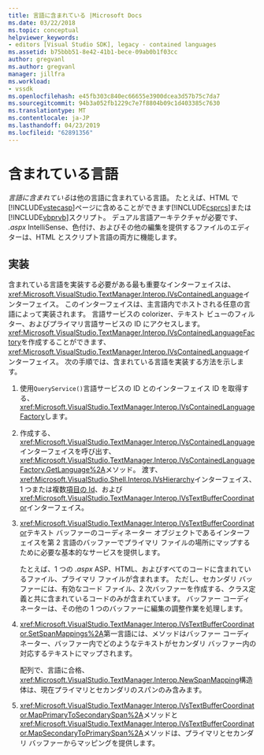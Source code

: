 ```yaml
---
title: 言語に含まれている |Microsoft Docs
ms.date: 03/22/2018
ms.topic: conceptual
helpviewer_keywords:
- editors [Visual Studio SDK], legacy - contained languages
ms.assetid: b75bbb51-8e42-41b1-bece-09ab0b1f03cc
author: gregvanl
ms.author: gregvanl
manager: jillfra
ms.workload:
- vssdk
ms.openlocfilehash: e45fb303c840ec66655e3900dcea3d57b75c7da7
ms.sourcegitcommit: 94b3a052fb1229c7e7f8804b09c1d403385c7630
ms.translationtype: MT
ms.contentlocale: ja-JP
ms.lasthandoff: 04/23/2019
ms.locfileid: "62891356"
---
```

# <a name="contained-languages"></a>含まれている言語

*言語に含まれている*は他の言語に含まれている言語。 たとえば、HTML で[!INCLUDE[vstecasp](../code-quality/includes/vstecasp_md.md)]ページに含めることができます[!INCLUDE[csprcs](../data-tools/includes/csprcs_md.md)]または[!INCLUDE[vbprvb](../code-quality/includes/vbprvb_md.md)]スクリプト。 デュアル言語アーキテクチャが必要です、 *.aspx* IntelliSense、色付け、およびその他の編集を提供するファイルのエディターは、HTML とスクリプト言語の両方に機能します。

## <a name="implementation"></a>実装

含まれている言語を実装する必要がある最も重要なインターフェイスは、<xref:Microsoft.VisualStudio.TextManager.Interop.IVsContainedLanguage>インターフェイス。 このインターフェイスは、主言語内でホストされる任意の言語によって実装されます。 言語サービスの colorizer、テキスト ビューのフィルター、およびプライマリ言語サービスの ID にアクセスします。 <xref:Microsoft.VisualStudio.TextManager.Interop.IVsContainedLanguageFactory>を作成することができます、<xref:Microsoft.VisualStudio.TextManager.Interop.IVsContainedLanguage>インターフェイス。 次の手順では、含まれている言語を実装する方法を示します。

1. 使用`QueryService()`言語サービスの ID とのインターフェイス ID を取得する、<xref:Microsoft.VisualStudio.TextManager.Interop.IVsContainedLanguageFactory>します。

2. 作成する、<xref:Microsoft.VisualStudio.TextManager.Interop.IVsContainedLanguage>インターフェイスを呼び出す、<xref:Microsoft.VisualStudio.TextManager.Interop.IVsContainedLanguageFactory.GetLanguage%2A>メソッド。 渡す、<xref:Microsoft.VisualStudio.Shell.Interop.IVsHierarchy>インターフェイス、1 つまたは複数[項目の Id](<xref:Microsoft.VisualStudio.VSConstants.VSITEMID>)、および<xref:Microsoft.VisualStudio.TextManager.Interop.IVsTextBufferCoordinator>インターフェイス。

3. <xref:Microsoft.VisualStudio.TextManager.Interop.IVsTextBufferCoordinator>テキスト バッファーのコーディネーター オブジェクトであるインターフェイスを第 2 言語のバッファーでプライマリ ファイルの場所にマップするために必要な基本的なサービスを提供します。

     たとえば、1 つの *.aspx* ASP、HTML、およびすべてのコードに含まれているファイル、プライマリ ファイルが含まれます。 ただし、セカンダリ バッファーには、有効なコード ファイル、2 次バッファーを作成する、クラス定義と共に含まれているコードのみが含まれています。 バッファー コーディネーターは、その他の 1 つのバッファーに編集の調整作業を処理します。

4. <xref:Microsoft.VisualStudio.TextManager.Interop.IVsTextBufferCoordinator.SetSpanMappings%2A>第一言語には、メソッドはバッファー コーディネーター、バッファー内でどのようなテキストがセカンダリ バッファー内の対応するテキストにマップされます。

     配列で、言語に合格、<xref:Microsoft.VisualStudio.TextManager.Interop.NewSpanMapping>構造体は、現在プライマリとセカンダリのスパンのみ含みます。

5. <xref:Microsoft.VisualStudio.TextManager.Interop.IVsTextBufferCoordinator.MapPrimaryToSecondarySpan%2A>メソッドと<xref:Microsoft.VisualStudio.TextManager.Interop.IVsTextBufferCoordinator.MapSecondaryToPrimarySpan%2A>メソッドは、プライマリとセカンダリ バッファーからマッピングを提供します。